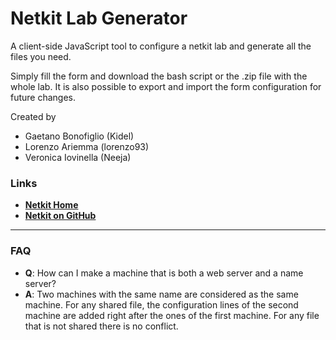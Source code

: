# Netkit Lab Generator
A client-side JavaScript tool to configure a netkit lab and generate all the files you need.

Simply fill the form and download the bash script or the .zip file with the whole lab. 
It is also possible to export and import the form configuration for future changes.

Created by

   * Gaetano Bonofiglio (Kidel)
   * Lorenzo Ariemma (lorenzo93)
   * Veronica Iovinella (Neeja)

### Links

 * [**Netkit Home**](http://wiki.netkit.org/index.php/Main_Page)
 * [**Netkit on GitHub**](https://github.com/maxonthegit/netkit-core)

***

### FAQ

* **Q**: How can I make a machine that is both a web server and a  name server?
* **A**: Two machines with the same name are considered as the same machine. For any shared file, the configuration lines of the second machine are added right after the ones of the first machine. For any file that is not shared there is no conflict.
